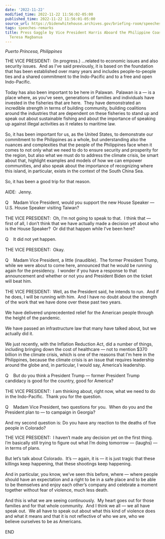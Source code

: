 ```yaml
---
date: '2022-11-22'
modified_time: 2022-11-22 11:56:02-05:00
published_time: 2022-11-22 11:56:01-05:00
source_url: https://bidenwhitehouse.archives.gov/briefing-room/speeches-remarks/2022/11/22/press-gaggle-by-vice-president-harris-aboard-the-philippine-coast-guard-ship-teresa-magbanua/
tags: speeches-remarks
title: Press Gaggle by Vice President Harris Aboard the Philippine Coast Guard Ship
  Teresa Magbanua
---
```

 
*Puerto Princesa, Philippines*

THE VICE PRESIDENT:  (In progress.) …related to economic issues and also
security issues.  And as I’ve said previously, it is based on the
foundation that has been established over many years and includes
people-to-people ties and a shared commitment to the Indo-Pacific and to
a free and open Indo-Pacific.   
   
Today has also been important to be here in Palawan.  Palawan is a — is
a place where, as you’ve seen, generations of families and individuals
have invested in the fisheries that are here.  They have demonstrated an
incredible strength in terms of building community, building coalitions
around the industries that are dependent on these fisheries to stand up
and speak out about sustainable fishing and about the importance of
speaking up against illegal activities as it relates to maritime law.   
   
So, it has been important for us, as the United States, to demonstrate
our commitment to the Philippines as a whole, but understanding also the
nuances and complexities that the people of the Philippines face when it
comes to not only what we need to do to ensure security and prosperity
for the region, but also what we must do to address the climate crisis,
be smart about that, highlight examples and models of how we can empower
communities, and also speak about the importance of recognizing where
this island, in particular, exists in the context of the South China
Sea.   
   
So, it has been a good trip for that reason.  
   
AIDE:  Jenny.  
   
Q    Madam Vice President, would you support the new House Speaker —
U.S. House Speaker visiting Taiwan?  
   
THE VICE PRESIDENT:  Oh, I’m not going to speak to that.  I think that —
first of all, I don’t think that we have actually made a decision yet
about who is the House Speaker?  Or did that happen while I’ve been
here?  
   
Q    It did not yet happen.  
   
THE VICE PRESIDENT:  Okay.  
   
Q    Madam Vice President, a little (inaudible).  The former President
Trump, while we were about to come here, announced that he would be
running again for the presidency.  I wonder if you have a response to
that announcement and whether or not you and President Biden on the
ticket will beat him.  
   
THE VICE PRESIDENT:  Well, as the President said, he intends to run. 
And if he does, I will be running with him.  And I have no doubt about
the strength of the work that we have done over these past two years.   
   
We have delivered unprecedented relief for the American people through
the height of the pandemic.   
   
We have passed an infrastructure law that many have talked about, but we
actually did it.   
   
We just recently, with the Inflation Reduction Act, did a number of
things, including bringing down the cost of healthcare — not to mention
$370 billion in the climate crisis, which is one of the reasons that I’m
here in the Philippines, because the climate crisis is an issue that
requires leadership around the globe and, in particular, I would say,
America’s leadership.  
   
Q    But do you think a President Trump — former President Trump
candidacy is good for the country, good for America?  
   
THE VICE PRESIDENT:  I am thinking about, right now, what we need to do
in the Indo-Pacific.  Thank you for the question.   
   
Q    Madam Vice President, two questions for you.  When do you and the
President plan to — to campaign in Georgia?  
   
And my second question is: Do you have any reaction to the deaths of
five people in Colorado?  
  
THE VICE PRESIDENT:  I haven’t made any decision yet on the first
thing.  I’m basically still trying to figure out what I’m doing tomorrow
— (laughs) — in terms of plans.   
   
But let’s talk about Colorado.  It’s — again, it is — it is just tragic
that these killings keep happening, that these shootings keep
happening.   
   
And in particular, you know, we’ve seen this before, where — where
people should have an expectation and a right to be in a safe place and
to be able to be themselves and enjoy each other’s company and celebrate
a moment together without fear of violence, much less death.   
   
And this is what we are seeing continuously.  My heart goes out for
those families and for that whole community.  And I think we all — we
all have speak out.  We all have to speak out about what this kind of
violence does and what it means and that it is not reflective of who we
are, who we believe ourselves to be as Americans.   
   
END
